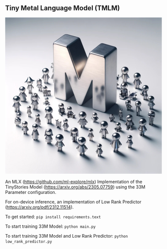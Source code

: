 ## Tiny Metal Language Model (TMLM)

<img src="splash.jpeg" alt="splash">

An MLX (https://github.com/ml-explore/mlx) Implementation of the TinyStories Model (https://arxiv.org/abs/2305.07759) using the 33M Parameter configuration.

For on-device inference, an implementation of Low Rank Predictor (https://arxiv.org/pdf/2312.11514).

To get started:
`pip install requirements.text`

To start training 33M Model: `python main.py`

To start training 33M Model and Low Rank Predictor: `python low_rank_predictor.py`

